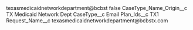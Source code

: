 <?xml version="1.0" encoding="UTF-8"?>
<CustomMetadata xmlns="http://soap.sforce.com/2006/04/metadata" xmlns:xsi="http://www.w3.org/2001/XMLSchema-instance" xmlns:xsd="http://www.w3.org/2001/XMLSchema">
    <label>texasmedicaidnetworkdepartment@bcbst</label>
    <protected>false</protected>
    <values>
        <field>CaseType_Name_Origin__c</field>
        <value xsi:type="xsd:string">TX Medicaid Network Dept</value>
    </values>
    <values>
        <field>CaseType__c</field>
        <value xsi:type="xsd:string">Email</value>
    </values>
    <values>
        <field>Plan_Ids__c</field>
        <value xsi:type="xsd:string">TX1</value>
    </values>
    <values>
        <field>Request_Name__c</field>
        <value xsi:type="xsd:string">texasmedicaidnetworkdepartment@bcbstx.com</value>
    </values>
</CustomMetadata>
